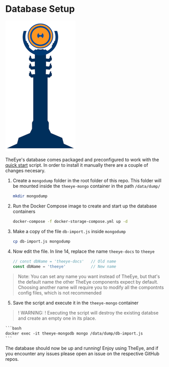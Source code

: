 # Database Setup 

![TheEye Logo](./images/TheEye-Of-Sauron.png)

TheEye's database comes packaged and preconfigured to work with the [quick start](./README.md#automatic-installation) script. In order to install it manually there are a couple of changes necesary.

1. Create a `mongodump` folder in the root folder of this repo. This folder will be mounted inside the `theeye-mongo` container in the path `/data/dump/`
   
   ```bash
   mkdir mongodump
   ```

2. Run the Docker Compose image to create and start up the database containers

    ```bash
    docker-compose -f docker-storage-compose.yml up -d
    ```

3. Make a copy of the file `db-import.js` inside `mongodump`

    ```bash
    cp db-import.js mongodump
    ```

4. Now edit the file. In line 14, replace the name `theeye-docs` to `theeye`

    ```javascript
    // const dbName = 'theeye-docs'   // Old name
    const dbName = 'theeye'           // New name
    ```

> Note: 
>   You can set any name you want instead of TheEye, but that's the default name the other TheEye components expect by default. Choosing another name will require you to modify all the compontnts config files, which is not recommended

5. Save the script and execute it in the `theeye-mongo` container 

>! WARNING: 
>!   Executing the script will destroy the existing databse and create an empty one in its place. 

    ```bash
    docker exec -it theeye-mongodb mongo /data/dump/db-import.js
    ```

The database should now be up and running! Enjoy using TheEye, and if you encounter any issues please open an issue on the respective GitHub repos.
